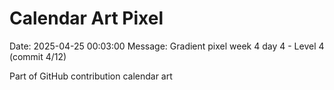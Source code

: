 # Calendar Art Pixel

Date: 2025-04-25 00:03:00
Message: Gradient pixel week 4 day 4 - Level 4 (commit 4/12)

Part of GitHub contribution calendar art
